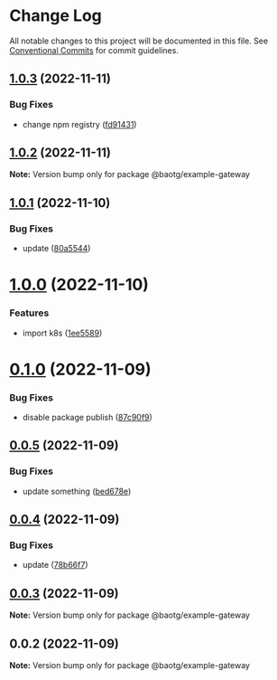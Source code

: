 # Change Log

All notable changes to this project will be documented in this file.
See [Conventional Commits](https://conventionalcommits.org) for commit guidelines.

## [1.0.3](https://github.com/BaoTran1203/nodejs-monorepo/compare/@baotg/example-gateway@1.0.2...@baotg/example-gateway@1.0.3) (2022-11-11)


### Bug Fixes

* change npm registry ([fd91431](https://github.com/BaoTran1203/nodejs-monorepo/commit/fd914314b3383a25181057dc1ebdb2595553b333))





## [1.0.2](https://github.com/BaoTran1203/nodejs-monorepo/compare/@baotg/example-gateway@1.0.1...@baotg/example-gateway@1.0.2) (2022-11-11)

**Note:** Version bump only for package @baotg/example-gateway





## [1.0.1](https://github.com/BaoTran1203/nodejs-monorepo/compare/@baotg/example-gateway@1.0.0...@baotg/example-gateway@1.0.1) (2022-11-10)


### Bug Fixes

* update ([80a5544](https://github.com/BaoTran1203/nodejs-monorepo/commit/80a5544b97864b953fec146ec0d8b63982458abb))





# [1.0.0](https://github.com/BaoTran1203/nodejs-monorepo/compare/@baotg/example-gateway@0.1.0...@baotg/example-gateway@1.0.0) (2022-11-10)


### Features

* import k8s ([1ee5589](https://github.com/BaoTran1203/nodejs-monorepo/commit/1ee55892b2b0e9a8f37304f16bdbe1a0dc1189dd))





# [0.1.0](https://github.com/BaoTran1203/nodejs-monorepo/compare/@baotg/example-gateway@0.0.5...@baotg/example-gateway@0.1.0) (2022-11-09)


### Bug Fixes

* disable package publish ([87c90f9](https://github.com/BaoTran1203/nodejs-monorepo/commit/87c90f9608f3f39a6c89ad326c2fc82faea77459))





## [0.0.5](https://github.com/BaoTran1203/nodejs-monorepo/compare/@baotg/example-gateway@0.0.4...@baotg/example-gateway@0.0.5) (2022-11-09)


### Bug Fixes

* update something ([bed678e](https://github.com/BaoTran1203/nodejs-monorepo/commit/bed678e7901c21746ebffe7585d01282f1963e4a))





## [0.0.4](https://github.com/BaoTran1203/nodejs-monorepo/compare/@baotg/example-gateway@0.0.3...@baotg/example-gateway@0.0.4) (2022-11-09)


### Bug Fixes

* update ([78b66f7](https://github.com/BaoTran1203/nodejs-monorepo/commit/78b66f7c72bbb936496639df0ce9eaad8c17854f))





## [0.0.3](https://github.com/BaoTran1203/nodejs-monorepo/compare/@baotg/example-gateway@0.0.2...@baotg/example-gateway@0.0.3) (2022-11-09)

**Note:** Version bump only for package @baotg/example-gateway





## 0.0.2 (2022-11-09)

**Note:** Version bump only for package @baotg/example-gateway
